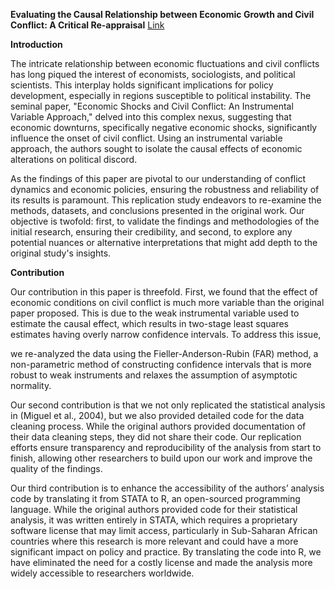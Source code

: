 **Evaluating the Causal Relationship between Economic Growth and Civil Conflict: A Critical Re-appraisal**
[Link](https://drive.google.com/file/d/1ZHcK9jtgeJEtlPmcP4_CmxKcbdn70_Lk/view)

**Introduction**

The intricate relationship between economic fluctuations and civil conflicts has long piqued the interest of economists, sociologists, and political scientists. This interplay holds significant implications for policy development, especially in regions susceptible to political instability. The seminal paper, "Economic Shocks and Civil Conflict: An Instrumental Variable Approach," delved into this complex nexus, suggesting that economic downturns, specifically negative economic shocks, significantly influence the onset of civil conflict. Using an instrumental variable approach, the authors sought to isolate the causal effects of economic alterations on political discord.

As the findings of this paper are pivotal to our understanding of conflict dynamics and economic policies, ensuring the robustness and reliability of its results is paramount. This replication study endeavors to re-examine the methods, datasets, and conclusions presented in the original work. Our objective is twofold: first, to validate the findings and methodologies of the initial research, ensuring their credibility, and second, to explore any potential nuances or alternative interpretations that might add depth to the original study's insights. 

**Contribution**


Our contribution in this paper is threefold. First, we found that the effect of economic conditions on civil conflict is much more variable than the original paper proposed. This is due to the weak instrumental variable used to estimate the causal effect, which results in two-stage least squares estimates having overly narrow confidence intervals. To address this issue,

we re-analyzed the data using the Fieller-Anderson-Rubin (FAR) method, a non-parametric method of constructing confidence intervals that is more robust to weak instruments and relaxes the assumption of asymptotic normality.

Our second contribution is that we not only replicated the statistical analysis in (Miguel et al., 2004), but we also provided detailed code for the data cleaning process. While the original authors provided documentation of their data cleaning steps, they did not share their code. Our replication efforts ensure transparency and reproducibility of the analysis from start to finish, allowing other researchers to build upon our work and improve the quality of
the findings.

Our third contribution is to enhance the accessibility of the authors’ analysis code by translating it from STATA to R, an open-sourced programming language. While the original authors provided code for their statistical analysis, it was written entirely in STATA, which requires a proprietary software license that may limit access, particularly in Sub-Saharan African countries where this research is more relevant and could have a more significant impact on policy and practice. By translating the code into R, we have eliminated the need for a costly license and made the analysis more widely accessible to researchers worldwide.
